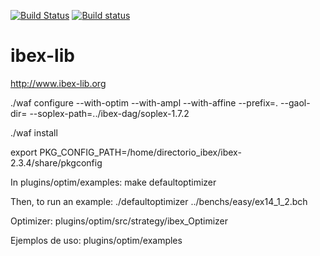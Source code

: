 [![Build Status](https://travis-ci.org/ibex-team/ibex-lib.svg?branch=master)](https://travis-ci.org/ibex-team/ibex-lib)
[![Build status](https://ci.appveyor.com/api/projects/status/9w1wxhvymsohs4gr/branch/master?svg=true)](https://ci.appveyor.com/project/Jordan08/ibex-lib-q0c47/branch/master)

ibex-lib
========

http://www.ibex-lib.org

./waf configure --with-optim  --with-ampl --with-affine --prefix=. --gaol-dir=  --soplex-path=../ibex-dag/soplex-1.7.2

./waf install

export PKG_CONFIG_PATH=/home/directorio_ibex/ibex-2.3.4/share/pkgconfig

In plugins/optim/examples:
make defaultoptimizer

Then, to run an example:
./defaultoptimizer ../benchs/easy/ex14_1_2.bch


Optimizer:
plugins/optim/src/strategy/ibex_Optimizer

Ejemplos de uso:
plugins/optim/examples

